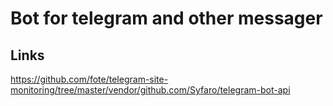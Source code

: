 # Bot for telegram and other messager

## Links
https://github.com/fote/telegram-site-monitoring/tree/master/vendor/github.com/Syfaro/telegram-bot-api

